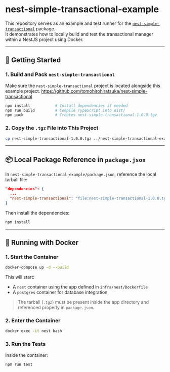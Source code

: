 # nest-simple-transactional-example

This repository serves as an example and test runner for the [`nest-simple-transactional`](https://github.com/tomohirohiratsuka/nest-simple-transactional) package.  
It demonstrates how to locally build and test the transactional manager within a NestJS project using Docker.

---

## 🚀 Getting Started

### 1. Build and Pack `nest-simple-transactional`

Make sure the `nest-simple-transactional` project is located alongside this example project.
https://github.com/tomohirohiratsuka/nest-simple-transactional

```bash
npm install           # Install dependencies if needed
npm run build         # Compile TypeScript into dist/
npm pack              # Creates nest-simple-transactional-1.0.0.tgz
```

### 2. Copy the `.tgz` File into This Project

```bash
cp nest-simple-transactional-1.0.0.tgz ../nest-simple-transactional-example/
```

---

## 📦 Local Package Reference in `package.json`

In `nest-simple-transactional-example/package.json`, reference the local tarball file:

```json
"dependencies": {
  ...
  "nest-simple-transactional": "file:nest-simple-transactional-1.0.0.tgz"
}
```

Then install the dependencies:

```bash
npm install
```

---

## 🐳 Running with Docker

### 1. Start the Container

```bash
docker-compose up -d --build
```

This will start:
- A `nest` container using the app defined in `infra/nest/Dockerfile`
- A `postgres` container for database integration

> The tarball (`.tgz`) must be present inside the app directory and referenced properly in `package.json`.

### 2. Enter the Container

```bash
docker exec -it nest bash
```

### 3. Run the Tests

Inside the container:

```bash
npm run test
```
